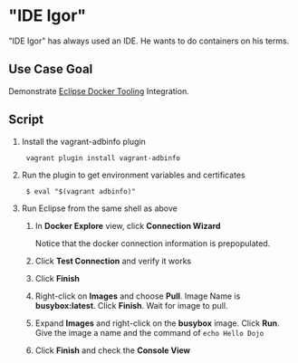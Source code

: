 # "IDE Igor"

"IDE Igor" has always used an IDE.  He wants to do containers on his
terms.

## Use Case Goal

Demonstrate [Eclipse Docker Tooling](http://www.eclipse.org/community/eclipse_newsletter/2015/june/article3.php) Integration.

## Script

1. Install the vagrant-adbinfo plugin

        vagrant plugin install vagrant-adbinfo

2. Run the plugin to get environment variables and certificates

        $ eval "$(vagrant adbinfo)"

3. Run Eclipse from the same shell as above

    1. In **Docker Explore** view, click **Connection Wizard**

        Notice that the docker connection information is prepopulated.

    2. Click **Test Connection** and verify it works

    3. Click **Finish**

    4. Right-click on **Images** and choose **Pull**.  Image Name is
       **busybox:latest**.  Click **Finish**.  Wait for image to pull.

    5. Expand **Images** and right-click on the **busybox** image.
       Click **Run**.  Give the image a name and the command of
       `echo Hello Dojo`

    6. Click **Finish** and check the **Console View**
